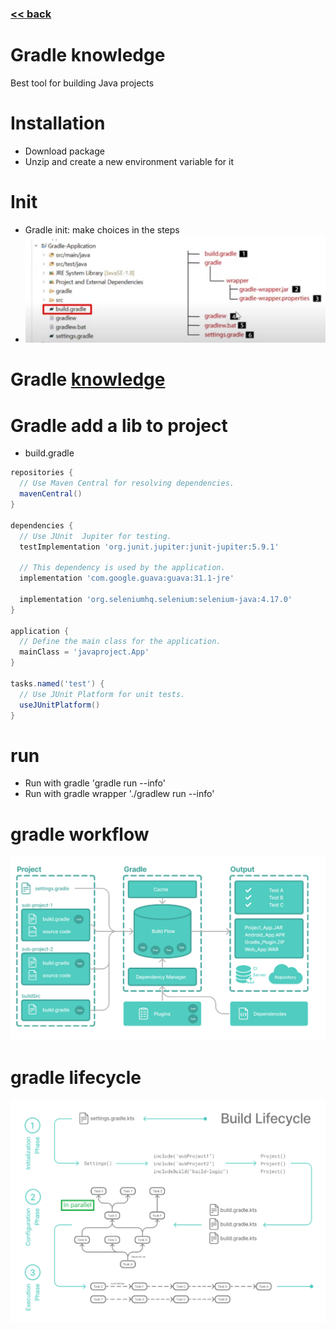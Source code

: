 ###  [<< back](./index.md)
# Gradle knowledge
Best tool for building Java projects
# Installation
  - Download package
  - Unzip and create a new environment variable for it
# Init
  - Gradle init: make choices in the steps
  - ![Build structure](./images/GradleBuildStructure.jpg)
# Gradle [knowledge](https://docs.gradle.org/8.5/userguide/userguide.html)

# Gradle add a lib to project
  - build.gradle

  ```groovy
  repositories {
    // Use Maven Central for resolving dependencies.
    mavenCentral()
  }

  dependencies {
    // Use JUnit  Jupiter for testing.
    testImplementation 'org.junit.jupiter:junit-jupiter:5.9.1'

    // This dependency is used by the application.
    implementation 'com.google.guava:guava:31.1-jre'

    implementation 'org.seleniumhq.selenium:selenium-java:4.17.0'   
  }

  application {
    // Define the main class for the application.
    mainClass = 'javaproject.App'
  }

  tasks.named('test') {
    // Use JUnit Platform for unit tests.
    useJUnitPlatform()
  }
  ```
# run
  - Run with gradle 'gradle run --info'
  - Run with gradle wrapper './gradlew run --info'

# gradle workflow
  ![workflow](./images/gradleworkflow.png)

# gradle lifecycle
  ![lifecycle](./images/GradleLifeCycle.png)